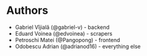 # Authors

- Gabriel Vîjială (@gabriel-v) - backend
- Eduard Voinea (@edvoinea) - scrapers
- Petroschi Matei (@Pangopong) - frontend
- Odobescu Adrian (@adrianod16) - everything else

